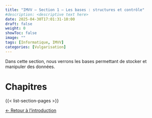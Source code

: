 ```yaml
---
title: "IMVV — Section 1 — Les bases : structures et contrôle"
#description: <descriptive text here>
date: 2025-04-30T17:01:31-10:00
draft: false
weight: 0
showToc: false
image: ""
tags: [Informatique, IMVV]
categories: [Vulgarisation]
---
```

Dans cette section, nous verrons les bases permettant de stocker et manipuler des données.

# Chapitres

{{< list-section-pages >}}

[← Retour à l’introduction](../../introduction/)